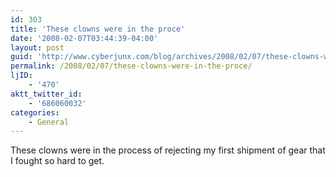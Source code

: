 ```yaml
---
id: 303
title: 'These clowns were in the proce'
date: '2008-02-07T03:44:39-04:00'
layout: post
guid: 'http://www.cyberjunx.com/blog/archives/2008/02/07/these-clowns-were-in-the-proce/'
permalink: /2008/02/07/these-clowns-were-in-the-proce/
ljID:
    - '470'
aktt_twitter_id:
    - '686060032'
categories:
    - General
---
```


These clowns were in the process of rejecting my first shipment of gear that I fought so hard to get.
